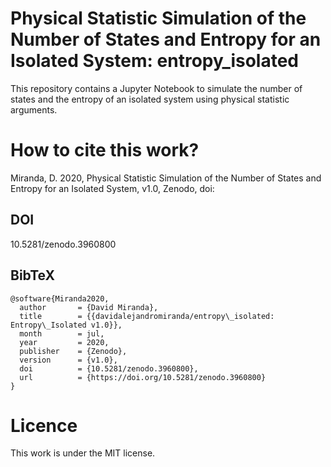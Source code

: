 # Physical Statistic Simulation of the Number of States and Entropy for an Isolated System: entropy_isolated

This repository contains a Jupyter Notebook to simulate the number of states and the entropy of an isolated system using physical statistic arguments.

# How to cite this work?

Miranda, D. 2020, Physical Statistic Simulation of the Number of States and Entropy for an Isolated System, v1.0, Zenodo, doi:

## DOI

10.5281/zenodo.3960800

## BibTeX

```
@software{Miranda2020,
  author       = {David Miranda},
  title        = {{davidalejandromiranda/entropy\_isolated: Entropy\_Isolated v1.0}},
  month        = jul,
  year         = 2020,
  publisher    = {Zenodo},
  version      = {v1.0},
  doi          = {10.5281/zenodo.3960800},
  url          = {https://doi.org/10.5281/zenodo.3960800}
}
```

# Licence
This work is under the MIT license.